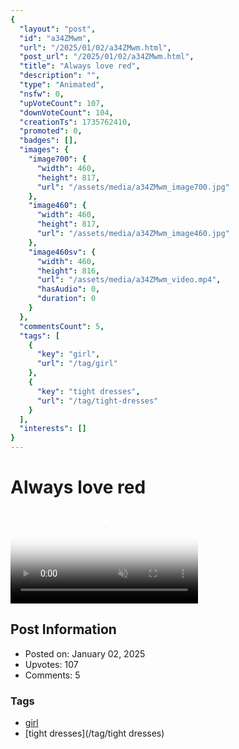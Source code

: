 ```yaml
---
{
  "layout": "post",
  "id": "a34ZMwm",
  "url": "/2025/01/02/a34ZMwm.html",
  "post_url": "/2025/01/02/a34ZMwm.html",
  "title": "Always love red",
  "description": "",
  "type": "Animated",
  "nsfw": 0,
  "upVoteCount": 107,
  "downVoteCount": 104,
  "creationTs": 1735762410,
  "promoted": 0,
  "badges": [],
  "images": {
    "image700": {
      "width": 460,
      "height": 817,
      "url": "/assets/media/a34ZMwm_image700.jpg"
    },
    "image460": {
      "width": 460,
      "height": 817,
      "url": "/assets/media/a34ZMwm_image460.jpg"
    },
    "image460sv": {
      "width": 460,
      "height": 816,
      "url": "/assets/media/a34ZMwm_video.mp4",
      "hasAudio": 0,
      "duration": 0
    }
  },
  "commentsCount": 5,
  "tags": [
    {
      "key": "girl",
      "url": "/tag/girl"
    },
    {
      "key": "tight dresses",
      "url": "/tag/tight-dresses"
    }
  ],
  "interests": []
}
---
```


# Always love red

<video controls playsinline loop muted poster="/assets/media/a34ZMwm_image460.jpg">
  <source src="/assets/media/a34ZMwm_video.mp4" type="video/mp4">
  Your browser does not support the video tag.
</video>

## Post Information

- Posted on: January 02, 2025
- Upvotes: 107
- Comments: 5

### Tags

- [girl](/tag/girl)
- [tight dresses](/tag/tight dresses)
